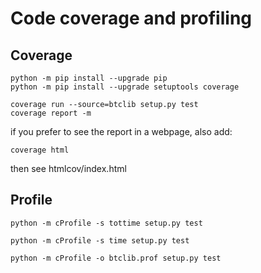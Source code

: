 # Code coverage and profiling

## Coverage

```shell
python -m pip install --upgrade pip
python -m pip install --upgrade setuptools coverage

coverage run --source=btclib setup.py test
coverage report -m
```

if you prefer to see the report in a webpage, also add:

```shell
coverage html
```

then see htmlcov/index.html

## Profile

```shell
python -m cProfile -s tottime setup.py test
```

```shell
python -m cProfile -s time setup.py test
```

```shell
python -m cProfile -o btclib.prof setup.py test
```
